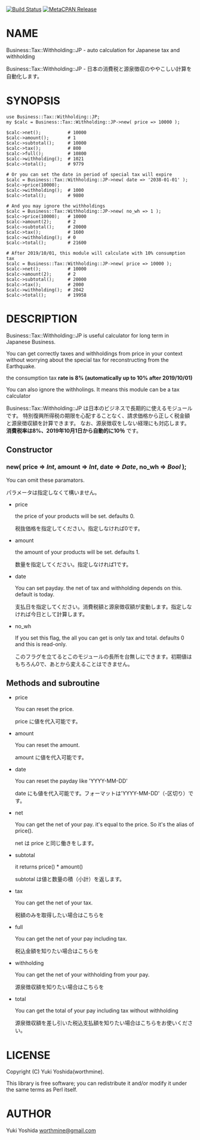 [![Build Status](https://travis-ci.com/worthmine/Business-Tax-Withholding-JP.svg?branch=master)](https://travis-ci.com/worthmine/Business-Tax-Withholding-JP) [![MetaCPAN Release](https://badge.fury.io/pl/Business-Tax-Withholding-JP.svg)](https://metacpan.org/release/Business-Tax-Withholding-JP)
# NAME

Business::Tax::Withholding::JP - auto calculation for Japanese tax and withholding

Business::Tax::Withholding::JP - 日本の消費税と源泉徴収のややこしい計算を自動化します。

# SYNOPSIS

    use Business::Tax::Withholding::JP;
    my $calc = Business::Tax::Withholding::JP->new( price => 10000 );

    $calc->net();          # 10000
    $calc->amount();       # 1
    $calc->subtotal();     # 10000
    $calc->tax();          # 800
    $calc->full();         # 10800
    $calc->withholding();  # 1021
    $calc->total();        # 9779

    # Or you can set the date in period of special tax will expire
    $calc = Business::Tax::Withholding::JP->new( date => '2038-01-01' );
    $calc->price(10000);
    $calc->withholding();  # 1000
    $calc->total();        # 9800

    # And you may ignore the withholdings
    $calc = Business::Tax::Withholding::JP->new( no_wh => 1 );
    $calc->price(10000);   # 10000
    $calc->amount(2);      # 2
    $calc->subtotal();     # 20000
    $calc->tax();          # 1600
    $calc->withholding();  # 0
    $calc->total();        # 21600

    # After 2019/10/01, this module will calculate with 10% consumption tax
    $calc = Business::Tax::Withholding::JP->new( price => 10000 );
    $calc->net();          # 10000
    $calc->amount(2);      # 2
    $calc->subtotal();     # 20000
    $calc->tax();          # 2000
    $calc->withholding();  # 2042
    $calc->total();        # 19958

# DESCRIPTION

Business::Tax::Withholding::JP
is useful calculator for long term in Japanese Business.

You can get correctly taxes and withholdings from price in your context
without worrying about the special tax for reconstructing from the Earthquake.

the consumption tax **rate is 8% (automatically up to 10% after 2019/10/01)**

You can also ignore the withholings. It means this module can be a tax calculator

Business::Tax::Withholding::JP は日本のビジネスで長期的に使えるモジュールです。
特別復興所得税の期限を心配することなく、請求価格から正しく税金額と源泉徴収額を計算できます。
なお、源泉徴収をしない経理にも対応します。**消費税率は8%、2019年10月1日から自動的に10％** です。

## Constructor

### new( price => _Int_, amount => _Int_, date => _Date_, no\_wh => _Bool_ );

You can omit these paramators.

パラメータは指定しなくて構いません。

- price

    the price of your products will be set. defaults 0.

    税抜価格を指定してください。指定しなければ0です。

- amount

    the amount of your products will be set. defaults 1.

    数量を指定してください。指定しなければ1です。

- date

    You can set payday. the net of tax and withholding depends on this. default is today.

    支払日を指定してください。消費税額と源泉徴収額が変動します。指定しなければ今日として計算します。

- no\_wh

    If you set this flag, the all you can get is only tax and total. defaults 0 and this is read-only.

    このフラグを立てるとこのモジュールの長所を台無しにできます。初期値はもちろん0で、あとから変えることはできません。

## Methods and subroutine

- price

    You can reset the price.

    price に値を代入可能です。

- amount

    You can reset the amount.

    amount に値を代入可能です。

- date

    You can reset the payday like 'YYYY-MM-DD'

    date にも値を代入可能です。フォーマットは'YYYY-MM-DD'（-区切り）です。

- net

    You can get the net of your pay. it's equal to the price.
    So it's the alias of price().

    net は price と同じ働きをします。

- subtotal

    it returns price() \* amount()

    subtotal は値と数量の積（小計）を返します。

- tax

    You can get the net of your tax.

    税額のみを取得したい場合はこちらを

- full

    You can get the net of your pay including tax.

    税込金額を知りたい場合はこちらを

- withholding

    You can get the net of your withholding from your pay.

    源泉徴収額を知りたい場合はこちらを

- total

    You can get the total of your pay including tax without withholding

    源泉徴収額を差し引いた税込支払額を知りたい場合はこちらをお使いください。

# LICENSE

Copyright (C) Yuki Yoshida(worthmine).

This library is free software; you can redistribute it and/or modify
it under the same terms as Perl itself.

# AUTHOR

Yuki Yoshida <worthmine@gmail.com>
